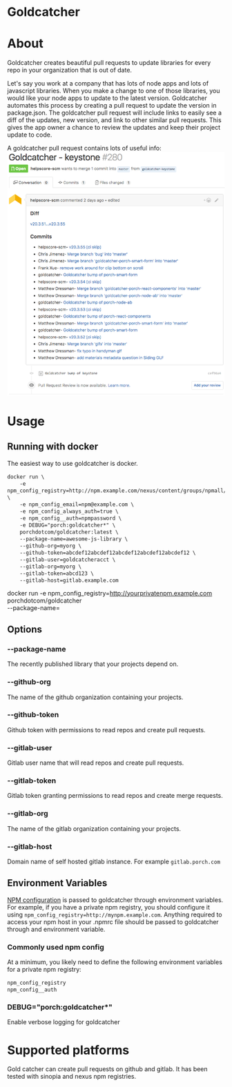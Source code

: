 Goldcatcher
===========

# About

Goldcatcher creates beautiful pull requests to update libraries for every repo
in your organization that is out of date.

Let's say you work at a company that has lots of node apps and lots of
javascript libraries.  When you make a change to one of those libraries, you
would like your node apps to update to the latest version.  Goldcatcher
automates this process by creating a pull request to update the version in
package.json.  The goldcatcher pull request will include links to easily see a
diff of the updates, new version, and link to other similar pull requests.
This gives the app owner a chance to review the updates and keep their project
update to code.

A goldcatcher pull request contains lots of useful info:
![pull request example](example.png)


# Usage

## Running with docker

The easiest way to use goldcatcher is docker.  

    docker run \
        -e npm_config_registry=http://npm.example.com/nexus/content/groups/npmall/ \
        -e npm_config_email=npm@example.com \
        -e npm_config_always_auth=true \
        -e npm_config__auth=npmpassword \
        -e DEBUG="porch:goldcatcher*" \
        porchdotcom/goldcatcher:latest \
        --package-name=awesome-js-library \
        --github-org=myorg \
        --github-token=abcdef12abcdef12abcdef12abcdef12abcdef12 \
        --gitlab-user=goldcatcheracct \
        --gitlab-org=myorg \
        --gitlab-token=abcd123 \
        --gitlab-host=gitlab.example.com

docker run -e npm_config_registry=http://yourprivatenpm.example.com porchdotcom/goldcatcher \
    --package-name=

## Options

### --package-name

The recently published library that your projects depend on.

### --github-org

The name of the github organization containing your projects.

### --github-token

Github token with permissions to read repos and create pull requests.

### --gitlab-user

Gitlab user name that will read repos and create pull requests.

### --gitlab-token

Gitlab token granting permissions to read repos and create merge requests.

### --gitlab-org

The name of the gitlab organization containing your projects.

### --gitlab-host

Domain name of self hosted gitlab instance.  For example `gitlab.porch.com`

## Environment Variables

[NPM configuration](https://docs.npmjs.com/misc/config) is passed to goldcatcher through environment variables. For
example, if you have a private npm registry, you should configure it using `npm_config_registry=http://mynpm.example.com`.
Anything required to access your npm host in your .npmrc file should be passed to goldcatcher through and environment variable.

### Commonly used npm config

At a minimum, you likely need to define the following environment variables for
a private npm registry:

    npm_config_registry
    npm_config__auth



### DEBUG="porch:goldcatcher*"
Enable verbose logging for goldcatcher

# Supported platforms

Gold catcher can create pull requests on github and gitlab.  It has been tested
with sinopia and nexus npm registries.


